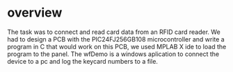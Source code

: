 # overview
The task was to connect and read card data from an RFID card reader. We had to design a PCB with the PIC24FJ256GB108 microcontroller and write a program in C that would work on this PCB, we used MPLAB X ide to load the program to the panel. The wfDemo is a windows aplication to connect the device to a pc and log the keycard numbers to a file.